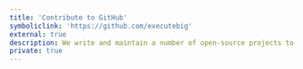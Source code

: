 ```yaml
---
title: 'Contribute to GitHub'
symboliclink: 'https://github.com/executebig'
external: true
description: We write and maintain a number of open-source projects to automate our workflow. You can directly help us by contributing to them!
private: true
---
```

